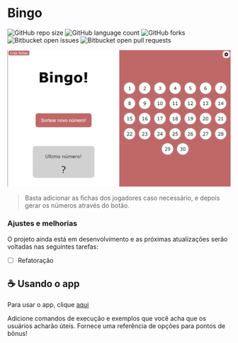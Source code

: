 # Bingo

<!---Esses são exemplos. Veja https://shields.io para outras pessoas ou para personalizar este conjunto de escudos. Você pode querer incluir dependências, status do projeto e informações de licença aqui--->

![GitHub repo size](https://img.shields.io/github/repo-size/joaopedrov0/bingo?style=for-the-badge)
![GitHub language count](https://img.shields.io/github/languages/count/joaopedrov0/bingo?style=for-the-badge)
![GitHub forks](https://img.shields.io/github/forks/joaopedrov0/bingo?style=for-the-badge)
![Bitbucket open issues](https://img.shields.io/bitbucket/issues/joaopedrov0/bingo?style=for-the-badge)
![Bitbucket open pull requests](https://img.shields.io/bitbucket/pr-raw/joaopedrov0/bingo?style=for-the-badge)

<img src="exemplo-image.png" alt="exemplo imagem">

> Basta adicionar as fichas dos jogadores caso necessário, e depois gerar os números através do botão.

### Ajustes e melhorias

O projeto ainda está em desenvolvimento e as próximas atualizações serão voltadas nas seguintes tarefas:

- [ ] Refatoração

## ☕ Usando o app

Para usar o app, clique [aqui](https://joaopedrov0.github.io/bingo)

Adicione comandos de execução e exemplos que você acha que os usuários acharão úteis. Fornece uma referência de opções para pontos de bônus!
